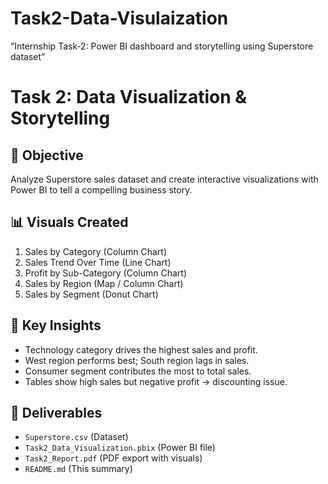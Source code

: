 # Task2-Data-Visulaization
“Internship Task‑2: Power BI dashboard and storytelling using Superstore dataset”
# Task 2: Data Visualization & Storytelling

## 🎯 Objective
Analyze Superstore sales dataset and create interactive visualizations with Power BI to tell a compelling business story.

## 📊 Visuals Created
1. Sales by Category (Column Chart)
2. Sales Trend Over Time (Line Chart)
3. Profit by Sub-Category (Column Chart)
4. Sales by Region (Map / Column Chart)
5. Sales by Segment (Donut Chart)

## 🔑 Key Insights
- Technology category drives the highest sales and profit.
- West region performs best; South region lags in sales.
- Consumer segment contributes the most to total sales.
- Tables show high sales but negative profit → discounting issue.

## 📂 Deliverables
- `Superstore.csv` (Dataset)
- `Task2_Data_Visualization.pbix` (Power BI file)
- `Task2_Report.pdf` (PDF export with visuals)
- `README.md` (This summary)

